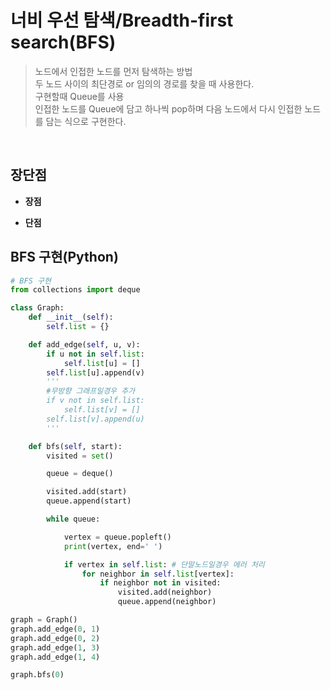 # 너비 우선 탐색/Breadth-first search(BFS)
> 노드에서 인접한 노드를 먼저 탐색하는 방법   
두 노드 사이의 최단경로 or 임의의 경로를 찾을 때 사용한다.   
구현할때 Queue를 사용   
인접한 노드를 Queue에 담고 하나씩 pop하며 다음 노드에서 다시 인접한 노드를 담는 식으로 구현한다.
<br>

## 장단점
- **장점**

- **단점**

## BFS 구현(Python)
```Python
# BFS 구현
from collections import deque

class Graph:
    def __init__(self):
        self.list = {}

    def add_edge(self, u, v):
        if u not in self.list:
            self.list[u] = []
        self.list[u].append(v)
        '''
        #무방향 그래프일경우 추가
        if v not in self.list:
            self.list[v] = []
        self.list[v].append(u)
        '''

    def bfs(self, start):
        visited = set()

        queue = deque()

        visited.add(start)
        queue.append(start)

        while queue:

            vertex = queue.popleft()
            print(vertex, end=' ')

            if vertex in self.list: # 단말노드일경우 에러 처리
                for neighbor in self.list[vertex]:
                    if neighbor not in visited:
                        visited.add(neighbor)
                        queue.append(neighbor)

graph = Graph()
graph.add_edge(0, 1)
graph.add_edge(0, 2)
graph.add_edge(1, 3)
graph.add_edge(1, 4)

graph.bfs(0)
```
